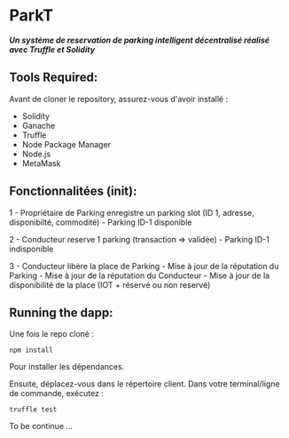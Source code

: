 # ParkT
***Un système de reservation de parking intelligent décentralisé réalisé avec Truffle et Solidity***


## Tools Required:

Avant de cloner le repository, assurez-vous d'avoir installé :

* Solidity
* Ganache
* Truffle
* Node Package Manager
* Node.js
* MetaMask

## Fonctionnalitées (init):
1    - Propriétaire de Parking enregistre un parking slot (ID 1, adresse, disponibilté, commodité)
     - Parking ID-1 disponible

2    - Conducteur reserve 1 parking (transaction => validée)
     - Parking ID-1 indisponible

3    - Conducteur libère la place de Parking
     - Mise à jour de la réputation du Parking
     - Mise à jour de la réputation du Conducteur
     - Mise à jour de la disponibilité de la place (IOT + réservé ou non reservé)

## Running the dapp:

Une fois le repo cloné :
	
	npm install

Pour installer les dépendances.

Ensuite, déplacez-vous dans le répertoire client. Dans votre terminal/ligne de commande, exécutez :

	truffle test
	
To be continue ...
